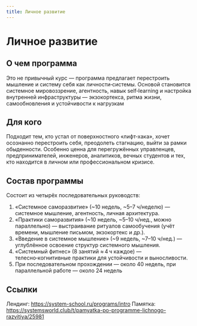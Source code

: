 ```yaml
---
title: Личное развитие
---
```


# Личное развитие
## О чем программа
Это не привычный курс — программа предлагает перестроить мышление и систему себя как личности‑системы. Основой становится системное мировоззрение, агентность, навык self‑learning и настройка внутренней инфраструктуры — экзокортекса, ритма жизни, самообновления и устойчивости к нагрузкам 

## Для кого
Подходит тем, кто устал от поверхностного «лифт‑хака», хочет осознанно перестроить себя, преодолеть стагнацию, выйти за рамки обыденности. Особенно ценна для перегружённых управленцев, предпринимателей, инженеров, аналитиков, вечных студентов и тех, кто находится в личном или профессиональном кризисе.

## Состав программы
Состоит из четырёх последовательных руководств:
1. «Системное саморазвитие» (~10 недель, ~5–7 ч/неделю) — системное мышление, агентность, личная архитектура.
2. «Практики саморазвития» (~10 недель, ~5–10 ч/нед., можно параллельно) — выстраивание ритуалов самообучения (учёт времени, мышление письмом, экзокортекс и др.).
3. «Введение в системное мышление» (~9 недель, ~7–10 ч/нед.) — углублённое освоение структур системного мышления.
4. «Системный фитнес» (8 занятий ≈ 4 ч каждое) — телесно‑когнитивные практики для устойчивости и выносливости.
5. При последовательном прохождении — около 40 недель, при параллельной работе — около 24 недель

## Ссылки
Лендинг: https://system-school.ru/programs/intro
Памятка: https://systemsworld.club/t/pamyatka-po-programme-lichnogo-razvitiya/25981
